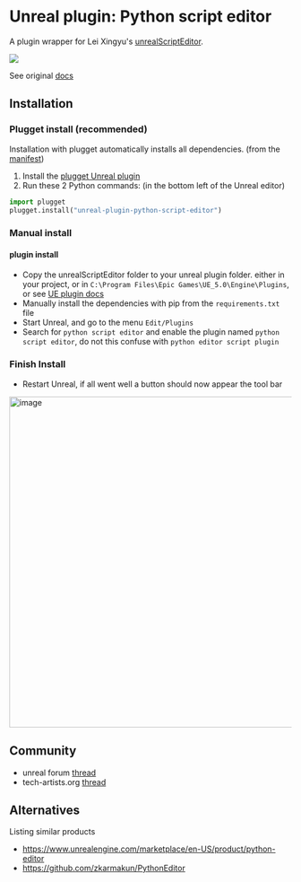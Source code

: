 # Unreal plugin: Python script editor 
A plugin wrapper for Lei Xingyu's [unrealScriptEditor](https://github.com/leixingyu/unrealScriptEditor).

![](https://i.imgur.com/KscixlU.png)

See original [docs](PythonScriptEditor/Content/Python/unrealScriptEditor/README.md)

## Installation
### Plugget install (recommended)
Installation with plugget automatically installs all dependencies. (from the [manifest](https://github.com/plugget/plugget-pkgs/blob/main/unreal/python-script-editor/latest.json))
1. Install the [plugget Unreal plugin](https://github.com/hannesdelbeke/plugget-unreal)
2. Run these 2 Python commands: (in the bottom left of the Unreal editor) 
```python
import plugget
plugget.install("unreal-plugin-python-script-editor")
```

### Manual install

#### plugin install
- Copy the unrealScriptEditor folder to your unreal plugin folder. either in your project, or in `C:\Program Files\Epic Games\UE_5.0\Engine\Plugins`, or see [UE plugin docs](https://docs.unrealengine.com/5.0/en-US/plugins-in-unreal-engine/)
- Manually install the dependencies with pip from the `requirements.txt` file
- Start Unreal, and go to the menu `Edit/Plugins`
- Search for `python script editor` and enable the plugin named `python script editor`, do not this confuse with `python editor script plugin`

### Finish Install
- Restart Unreal, if all went well a button should now appear the tool bar
<img width="590" alt="image" src="https://user-images.githubusercontent.com/3758308/232469631-7b457d0c-3f18-409c-b725-8f8d1cb0de01.png">

## Community
- unreal forum [thread](https://forums.unrealengine.com/t/free-plugin-python-script-editor/1192090)
- tech-artists.org [thread](https://discourse.techart.online/t/free-plugin-python-script-editor/15918)

## Alternatives
Listing similar products
- https://www.unrealengine.com/marketplace/en-US/product/python-editor
- https://github.com/zkarmakun/PythonEditor
